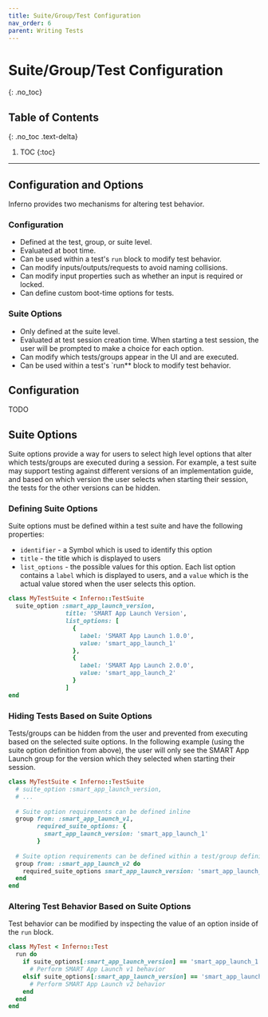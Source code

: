 ```yaml
---
title: Suite/Group/Test Configuration
nav_order: 6
parent: Writing Tests
---
```

# Suite/Group/Test Configuration
{: .no_toc}

## Table of Contents
{: .no_toc .text-delta}

1. TOC
{:toc}
---
## Configuration and Options
Inferno provides two mechanisms for altering test behavior.

### Configuration

* Defined at the test, group, or suite level.
* Evaluated at boot time.
* Can be used within a test's `run` block to modify test behavior.
* Can modify inputs/outputs/requests to avoid naming collisions.
* Can modify input properties such as whether an input is required or locked.
* Can define custom boot-time options for tests.

### Suite Options

* Only defined at the suite level.
* Evaluated at test session creation time. When starting a test session, the
  user will be prompted to make a choice for each option.
* Can modify which tests/groups appear in the UI and are executed.
* Can be used within a test's `run** block to modify test behavior.

## Configuration

TODO

## Suite Options

Suite options provide a way for users to select high level options that alter
which tests/groups are executed during a session. For example, a test suite may
support testing against different versions of an implementation guide, and based
on which version the user selects when starting their session, the tests for the
other versions can be hidden.

### Defining Suite Options

Suite options must be defined within a test suite and have the following
properties:
* `identifier` - a Symbol which is used to identify this option
* `title` - the title which is displayed to users
* `list_options` - the possible values for this option. Each list option
  contains a `label` which is displayed to users, and a `value` which is the
  actual value stored when the user selects this option.

```ruby
class MyTestSuite < Inferno::TestSuite
  suite_option :smart_app_launch_version,
                title: 'SMART App Launch Version',
                list_options: [
                  {
                    label: 'SMART App Launch 1.0.0',
                    value: 'smart_app_launch_1'
                  },
                  {
                    label: 'SMART App Launch 2.0.0',
                    value: 'smart_app_launch_2'
                  }
                ]
end
```

### Hiding Tests Based on Suite Options

Tests/groups can be hidden from the user and prevented from executing based on
the selected suite options. In the following example (using the suite option
definition from above), the user will only see the SMART App Launch group for
the version which they selected when starting their session.

```ruby
class MyTestSuite < Inferno::TestSuite
  # suite_option :smart_app_launch_version,
  # ...
  
  # Suite option requirements can be defined inline
  group from: :smart_app_launch_v1,
        required_suite_options: {
          smart_app_launch_version: 'smart_app_launch_1'
        }
        
  # Suite option requirements can be defined within a test/group definition
  group from: :smart_app_launch_v2 do
    required_suite_options smart_app_launch_version: 'smart_app_launch_2'
  end
end
```

### Altering Test Behavior Based on Suite Options

Test behavior can be modified by inspecting the value of an option inside of the
`run` block.

```ruby
class MyTest < Inferno::Test
  run do
    if suite_options[:smart_app_launch_version] == 'smart_app_launch_1'
      # Perform SMART App Launch v1 behavior
    elsif suite_options[:smart_app_launch_version] == 'smart_app_launch_2'
      # Perform SMART App Launch v2 behavior
    end
  end
end
```
